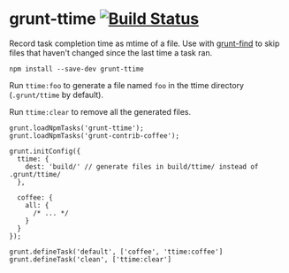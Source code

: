 grunt-ttime [![Build Status](https://travis-ci.org/hurrymaplelad/grunt-ttime.png)](https://travis-ci.org/hurrymaplelad/grunt-ttime)
===========

Record task completion time as mtime of a file.  Use with [grunt-find](https://github.com/hurrymaplelad/grunt-find) to skip files that haven't changed since the last time a task ran.

```shell
npm install --save-dev grunt-ttime
```

Run `ttime:foo` to generate a file named `foo` in the ttime directory (`.grunt/ttime` by default).

Run `ttime:clear` to remove all the generated files.

```
grunt.loadNpmTasks('grunt-ttime');
grunt.loadNpmTasks('grunt-contrib-coffee');

grunt.initConfig({
  ttime: {
    dest: 'build/' // generate files in build/ttime/ instead of .grunt/ttime/
  },

  coffee: {
    all: {
      /* ... */
    }
  }
});

grunt.defineTask('default', ['coffee', 'ttime:coffee']
grunt.defineTask('clean', ['ttime:clear']
```